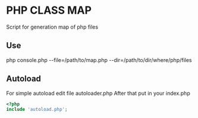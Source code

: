 PHP CLASS MAP
=============

Script for generation map of php files


Use
-----
php console.php --file=/path/to/map.php --dir=/path/to/dir/where/php/files


Autoload
---------
For simple autoload edit file autoloader.php
After that put in your index.php

```php
<?php
include 'autoload.php';
```